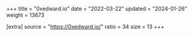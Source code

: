+++
title = "0xedward.io"
date = "2022-03-22"
updated = "2024-01-26"
weight = 13673

[extra]
source = "https://0xedward.io/"
ratio = 34
size = 13
+++
